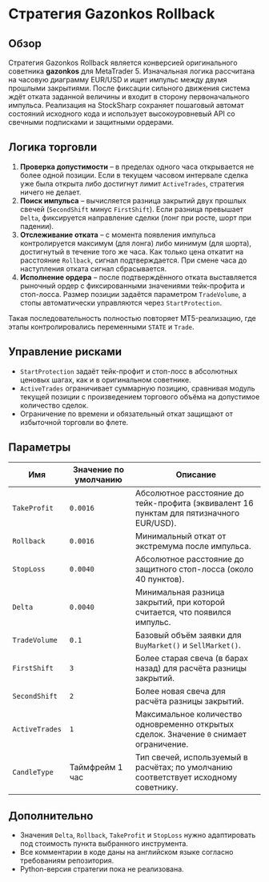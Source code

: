 # Стратегия Gazonkos Rollback

## Обзор
Стратегия Gazonkos Rollback является конверсией оригинального советника **gazonkos** для MetaTrader 5. Изначальная логика рассчитана на часовую диаграмму EUR/USD и ищет импульс между двумя прошлыми закрытиями. После фиксации сильного движения система ждёт отката заданной величины и входит в сторону первоначального импульса. Реализация на StockSharp сохраняет пошаговый автомат состояний исходного кода и использует высокоуровневый API со свечными подписками и защитными ордерами.

## Логика торговли
1. **Проверка допустимости** – в пределах одного часа открывается не более одной позиции. Если в текущем часовом интервале сделка уже была открыта либо достигнут лимит `ActiveTrades`, стратегия ничего не делает.
2. **Поиск импульса** – вычисляется разница закрытий двух прошлых свечей (`SecondShift` минус `FirstShift`). Если разница превышает `Delta`, фиксируется направление сделки (лонг при росте, шорт при падении).
3. **Отслеживание отката** – с момента появления импульса контролируется максимум (для лонга) либо минимум (для шорта), достигнутый в течение того же часа. Как только цена откатит на расстояние `Rollback`, сигнал подтверждается. При смене часа до наступления отката сигнал сбрасывается.
4. **Исполнение ордера** – после подтверждённого отката выставляется рыночный ордер с фиксированными значениями тейк-профита и стоп-лосса. Размер позиции задаётся параметром `TradeVolume`, а стопы автоматически управляются через `StartProtection`.

Такая последовательность полностью повторяет MT5-реализацию, где этапы контролировались переменными `STATE` и `Trade`.

## Управление рисками
* `StartProtection` задаёт тейк-профит и стоп-лосс в абсолютных ценовых шагах, как и в оригинальном советнике.
* `ActiveTrades` ограничивает суммарную позицию, сравнивая модуль текущей позиции с произведением торгового объёма на допустимое количество сделок.
* Ограничение по времени и обязательный откат защищают от избыточной торговли во флете.

## Параметры
| Имя | Значение по умолчанию | Описание |
| --- | --- | --- |
| `TakeProfit` | `0.0016` | Абсолютное расстояние до тейк-профита (эквивалент 16 пунктам для пятизначного EUR/USD). |
| `Rollback` | `0.0016` | Минимальный откат от экстремума после импульса. |
| `StopLoss` | `0.0040` | Абсолютное расстояние до защитного стоп-лосса (около 40 пунктов). |
| `Delta` | `0.0040` | Минимальная разница закрытий, при которой считается, что появился импульс. |
| `TradeVolume` | `0.1` | Базовый объём заявки для `BuyMarket()` и `SellMarket()`. |
| `FirstShift` | `3` | Более старая свеча (в барах назад) для расчёта разницы закрытий. |
| `SecondShift` | `2` | Более новая свеча для расчёта разницы закрытий. |
| `ActiveTrades` | `1` | Максимальное количество одновременно открытых сделок. Значение `0` снимает ограничение. |
| `CandleType` | Таймфрейм 1 час | Тип свечей, используемый в расчётах; по умолчанию соответствует исходному советнику. |

## Дополнительно
* Значения `Delta`, `Rollback`, `TakeProfit` и `StopLoss` нужно адаптировать под стоимость пункта выбранного инструмента.
* Все комментарии в коде даны на английском языке согласно требованиям репозитория.
* Python-версия стратегии пока не реализована.
